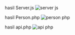 hasil Server.js
![server js](https://github.com/user-attachments/assets/dad36f21-0176-425f-92f9-1fb6385adae3)

hasil Person.php
![person php](https://github.com/user-attachments/assets/faacb083-d2f2-4eff-8b6c-736e781ac010)

hasil api.php
![api php](https://github.com/user-attachments/assets/560db545-e6fd-4b5a-8acf-dccf97033ad8)
